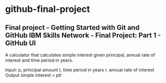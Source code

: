 # github-final-project
## Final project - Getting Started with Git and GitHub IBM Skills Network - Final Project: Part 1 - GitHub UI

A calculator that calculates simple interest given principal, annual rate of interest and time period in years.

Input:
   p, principal amount
   t, time period in years
   r, annual rate of interest
Output
   simple interest = p*t*r
